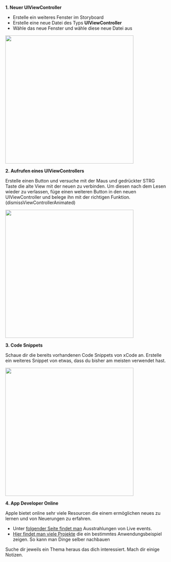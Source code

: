 **1. Neuer UIViewController**

  - Erstelle ein weiteres Fenster im Storyboard
  - Erstelle eine neue Datei des Typs <strong>UIViewController </strong>
  - Wähle das neue Fenster und wähle diese neue Datei aus


<img src="https://github.com/xandrucea/alex-cio.de/blob/master/coderdojo-nbg/ferbet/swift_newcontroller.png" width="400" />

**2. Aufrufen eines UIViewControllers**

Erstelle einen Button und versuche mit der Maus und gedrückter STRG Taste die alte View mit der neuen zu verbinden.
Um diesen nach dem Lesen wieder zu verlassen, füge einen weiteren Button in den neuen UIViewController und belege ihn mit der richtigen Funktion. (dismissViewControllerAnimated)

<img src="https://github.com/xandrucea/alex-cio.de/blob/master/coderdojo-nbg/ferbet/swift_2.png" width="400" />

**3. Code Snippets**

Schaue dir die bereits vorhandenen Code Snippets von xCode an.
Erstelle ein weiteres Snippet von etwas, dass du bisher am meisten verwendet hast.

<img src="https://github.com/xandrucea/alex-cio.de/blob/master/coderdojo-nbg/ferbet/swift_2.png" width="400" />

**4. App Developer Online**

Apple bietet online sehr viele Resourcen die einem ermöglichen neues zu lernen und von Neuerungen zu erfahren.
  - Unter <a href="https://developer.apple.com/videos/">folgender Seite findet man</a> Ausstrahlungen von Live events.
  - <a href="https://developer.apple.com/library/content/navigation/index.html#topic=Sample+Code&section=Resource+Types">Hier findet man viele Projekte</a> die ein bestimmtes Anwendungsbeispiel zeigen. So kann man Dinge selber nachbauen
  
Suche dir jeweils ein Thema heraus das dich interessiert. Mach dir einige Notizen.
